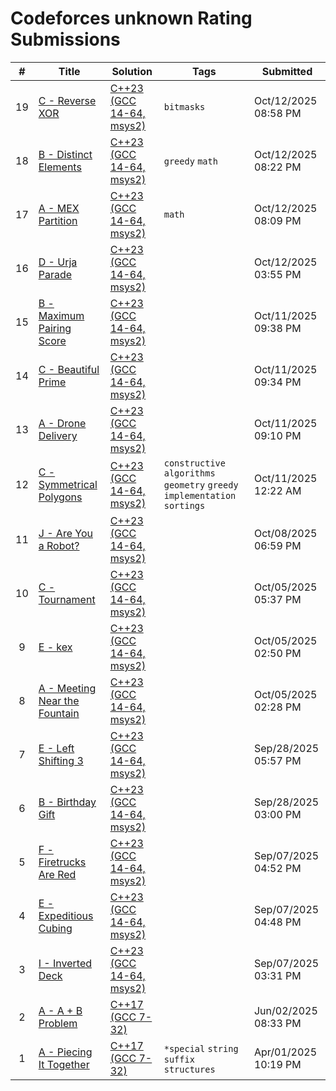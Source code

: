 # Codeforces unknown Rating Submissions

| # | Title | Solution | Tags | Submitted |
|:-:|-------|----------|------|-----------|
| 19 | [C - Reverse XOR](https://codeforces.com/contest/2160/problem/C) | [C++23 (GCC 14-64, msys2)](https://codeforces.com/contest/2160/submission/343353034) | `bitmasks` | Oct/12/2025 08:58 PM |
| 18 | [B - Distinct Elements](https://codeforces.com/contest/2160/problem/B) | [C++23 (GCC 14-64, msys2)](https://codeforces.com/contest/2160/submission/343324265) | `greedy` `math` | Oct/12/2025 08:22 PM |
| 17 | [A - MEX Partition](https://codeforces.com/contest/2160/problem/A) | [C++23 (GCC 14-64, msys2)](https://codeforces.com/contest/2160/submission/343308037) | `math` | Oct/12/2025 08:09 PM |
| 16 | [D - Urja Parade](https://codeforces.com/contest/641667/problem/D) | [C++23 (GCC 14-64, msys2)](https://codeforces.com/contest/641667/submission/343269065) |  | Oct/12/2025 03:55 PM |
| 15 | [B - Maximum Pairing Score](https://codeforces.com/contest/641292/problem/B) | [C++23 (GCC 14-64, msys2)](https://codeforces.com/contest/641292/submission/343165162) |  | Oct/11/2025 09:38 PM |
| 14 | [C - Beautiful Prime](https://codeforces.com/contest/641292/problem/C) | [C++23 (GCC 14-64, msys2)](https://codeforces.com/contest/641292/submission/343164661) |  | Oct/11/2025 09:34 PM |
| 13 | [A - Drone Delivery](https://codeforces.com/contest/641292/problem/A) | [C++23 (GCC 14-64, msys2)](https://codeforces.com/contest/641292/submission/343160945) |  | Oct/11/2025 09:10 PM |
| 12 | [C - Symmetrical Polygons](https://codeforces.com/contest/2153/problem/C) | [C++23 (GCC 14-64, msys2)](https://codeforces.com/contest/2153/submission/343029979) | `constructive algorithms` `geometry` `greedy` `implementation` `sortings` | Oct/11/2025 12:22 AM |
| 11 | [J -  Are You a Robot?](https://codeforces.com/contest/639510/problem/J) | [C++23 (GCC 14-64, msys2)](https://codeforces.com/contest/639510/submission/342596656) |  | Oct/08/2025 06:59 PM |
| 10 | [C - Tournament](https://codeforces.com/contest/640448/problem/C) | [C++23 (GCC 14-64, msys2)](https://codeforces.com/contest/640448/submission/342003787) |  | Oct/05/2025 05:37 PM |
| 9 | [E - kex](https://codeforces.com/contest/640448/problem/E) | [C++23 (GCC 14-64, msys2)](https://codeforces.com/contest/640448/submission/341977987) |  | Oct/05/2025 02:50 PM |
| 8 | [A - Meeting Near the Fountain](https://codeforces.com/contest/640448/problem/A) | [C++23 (GCC 14-64, msys2)](https://codeforces.com/contest/640448/submission/341974302) |  | Oct/05/2025 02:28 PM |
| 7 | [E - Left Shifting 3](https://codeforces.com/contest/638483/problem/E) | [C++23 (GCC 14-64, msys2)](https://codeforces.com/contest/638483/submission/340894319) |  | Sep/28/2025 05:57 PM |
| 6 | [B - Birthday Gift](https://codeforces.com/contest/638483/problem/B) | [C++23 (GCC 14-64, msys2)](https://codeforces.com/contest/638483/submission/340869859) |  | Sep/28/2025 03:00 PM |
| 5 | [F - Firetrucks Are Red](https://codeforces.com/contest/633824/problem/F) | [C++23 (GCC 14-64, msys2)](https://codeforces.com/contest/633824/submission/337258158) |  | Sep/07/2025 04:52 PM |
| 4 | [E - Expeditious Cubing](https://codeforces.com/contest/633824/problem/E) | [C++23 (GCC 14-64, msys2)](https://codeforces.com/contest/633824/submission/337257628) |  | Sep/07/2025 04:48 PM |
| 3 | [I - Inverted Deck](https://codeforces.com/contest/633824/problem/I) | [C++23 (GCC 14-64, msys2)](https://codeforces.com/contest/633824/submission/337247436) |  | Sep/07/2025 03:31 PM |
| 2 | [A - A + B Problem](https://codeforces.com/contest/105847/problem/A) | [C++17 (GCC 7-32)](https://codeforces.com/contest/105847/submission/322550649) |  | Jun/02/2025 08:33 PM |
| 1 | [A - Piecing It Together](https://codeforces.com/contest/2095/problem/A) | [C++17 (GCC 7-32)](https://codeforces.com/contest/2095/submission/313507819) | `*special` `string suffix structures` | Apr/01/2025 10:19 PM |